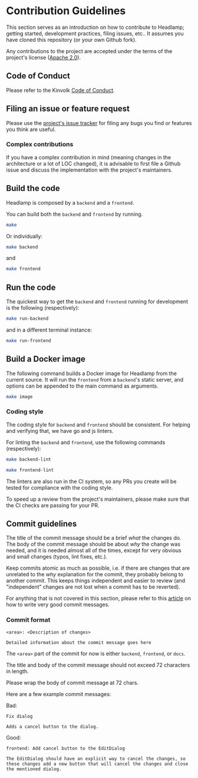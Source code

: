 # Contribution Guidelines

This section serves as an introduction on how to contribute to Headlamp; getting started, development practices, filing issues, etc..
It assumes you have cloned this repository (or your own Github fork).

Any contributions to the project are accepted under the terms of the project's
license ([Apache 2.0](../LICENSE)).

## Code of Conduct

Please refer to the Kinvolk [Code of Conduct](https://github.com/kinvolk/contribution/blob/master/CODE_OF_CONDUCT.md).

## Filing an issue or feature request

Please use the [project's issue tracker](https://github.com/kinvolk/headlamp/issues) for filing any bugs you find or features
you think are useful.

### Complex contributions

If you have a complex contribution in mind (meaning changes in the architecture
or a lot of LOC changed), it is advisable to first file a Github issue and
discuss the implementation with the project's maintainers.

## Build the code

Headlamp is composed by a `backend` and a `frontend`.

You can build both the `backend` and `frontend` by running.

```bash
make
```

Or individually:

```bash
make backend
```

and

```bash
make frontend
```

## Run the code

The quickest way to get the `backend` and `frontend` running for development is
the following (respectively):

```bash
make run-backend
```

and in a different terminal instance:

```bash
make run-frontend
```

## Build a Docker image

The following command builds a Docker image for Headlamp from the current
source. It will run the `frontend` from a `backend`'s static server, and
options can be appended to the main command as arguments.

```bash
make image
```

### Coding style

The coding style for `backend` and `frontend` should be consistent.
For helping and verifying that, we have go and js linters.

For linting the `backend` and `frontend`, use the following commands
(respectively):

```bash
make backend-lint
```

```bash
make frontend-lint
```

The linters are also run in the CI system, so any PRs you create will be
tested for compliance with the coding style.

To speed up a review from the project's maintainers, please make sure that
the CI checks are passing for your PR.

## Commit guidelines

The title of the commit message should be a brief _what_ the changes do.
The body of the commit message should be about _why_ the change was needed,
and it is needed almost all of the times, except for very obvious and small
changes (typos, lint fixes, etc.).

Keep commits atomic as much as possible, i.e. if there are changes that are
unrelated to the _why_ explanation for the commit, they probably belong to
another commit. This keeps things independent and easier to review (and
"independent" changes are not lost when a commit has to be reverted).

For anything that is not covered in this section, please refer to this
[article](https://chris.beams.io/posts/git-commit/) on how to write very good
 commit messages.

### Commit format

```
<area>: <Description of changes>

Detailed information about the commit message goes here
```

The `<area>` part of the commit for now is either `backend`, `frontend`, or
`docs`.

The title and body of the commit message should not exceed 72 characters in
length.

Please wrap the body of commit message at 72 chars.

Here are a few example commit messages:

Bad:
```
Fix dialog

Adds a cancel button to the dialog.
```

Good:
```
frontend: Add cancel button to the EditDialog

The EditDialog should have an explicit way to cancel the changes, so
these changes add a new button that will cancel the changes and close
the mentioned dialog.
```

